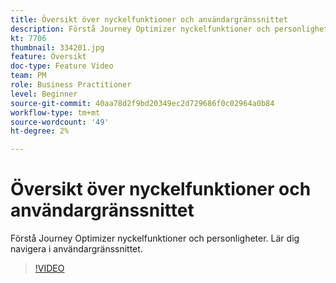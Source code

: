 ```yaml
---
title: Översikt över nyckelfunktioner och användargränssnittet
description: Förstå Journey Optimizer nyckelfunktioner och personligheter. Lär dig navigera i användargränssnittet.
kt: 7706
thumbnail: 334201.jpg
feature: Översikt
doc-type: Feature Video
team: PM
role: Business Practitioner
level: Beginner
source-git-commit: 40aa78d2f9bd20349ec2d729686f0c02964a0b84
workflow-type: tm+mt
source-wordcount: '49'
ht-degree: 2%

---
```



# Översikt över nyckelfunktioner och användargränssnittet

Förstå Journey Optimizer nyckelfunktioner och personligheter. Lär dig navigera i användargränssnittet.

>[!VIDEO](https://video.tv.adobe.com/v/334201?quality=12)
